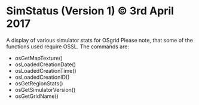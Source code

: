 # SimStatus (Version 1) &copy; 3rd April 2017
A display of various simulator stats for OSgrid
Please note, that some of the functions used require OSSL. The commands are:<br />
<ul><li>osGetMapTexture()</li>
<li>osLoadedCreationDate()</li>
<li>osLoadedCreationTime()</li>
<li>osLoadedCreationID()</li>
<li>osGetRegionStats()</li>
<li>osGetSimulatorVersion()</li>
<li>osGetGridName()</li>
</ul>

